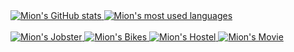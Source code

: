 <a href="https://github.com/andremion?tab=repositories&q=&type=source">
  <img alt="Mion's GitHub stats" src="https://github-readme-stats.vercel.app/api?username=andremion&count_private=true&show_icons=true" />
</a>
<a href="https://github.com/andremion?tab=repositories&q=&type=source">
  <img align="top" alt="Mion's most used languages" src="https://github-readme-stats.vercel.app/api/top-langs/?username=andremion&layout=compact" />
</a>

</br>
</br>

<a href="https://github.com/andremion/Jobster">
  <img alt="Mion's Jobster" src="https://github-readme-stats.vercel.app/api/pin/?username=andremion&repo=Jobster" />
</a>
<a href="https://github.com/andremion/Bikes">
  <img alt="Mion's Bikes" src="https://github-readme-stats.vercel.app/api/pin/?username=andremion&repo=Bikes" />
</a>
<a href="https://github.com/andremion/Hostel">
  <img alt="Mion's Hostel" src="https://github-readme-stats.vercel.app/api/pin/?username=andremion&repo=Hostel" />
</a>
<a href="https://github.com/andremion/Movie">
  <img alt="Mion's Movie" src="https://github-readme-stats.vercel.app/api/pin/?username=andremion&repo=Movie" />
</a>

</br>

<!--
**andremion/andremion** is a ✨ _special_ ✨ repository because its `README.md` (this file) appears on your GitHub profile.

Here are some ideas to get you started:

- 🔭 I’m currently working on ...
- 🌱 I’m currently learning ...
- 👯 I’m looking to collaborate on ...
- 🤔 I’m looking for help with ...
- 💬 Ask me about ...
- 📫 How to reach me: ...
- 😄 Pronouns: ...
- ⚡ Fun fact: ...
-->
